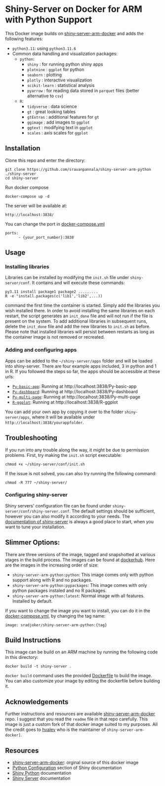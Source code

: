 # Shiny-Server on Docker for ARM with Python Support

This Docker image builds on [shiny-server-arm-docker](https://github.com/hvalev/shiny-server-arm-docker) and adds the following features:
- `python3.11`: using `python3.11.6`
- Common data handling and visualization packages:
    - `python`:
        - `shiny` : for running python shiny apps
        - `plotnine` : `ggplot` for python
        - `seaborn` : plotting
        - `plotly` : interactive visualization
        - `scikit-learn` : statistical analysis
        - `pyarrow` : for reading data stored in `parquet` files (better alternative to `csv`)
    - `R`:
        - `tidyverse` : data science
        - `gt` : great looking tables
        - `gtExtras` : additional features for `gt`
        - `ggimage` : add images to `ggplot`
        - `ggtext` : modifying text in `ggplot`
        - `scales` : axis scales for `ggplot`

## Installation
Clone this repo and enter the directory:
```
git clone https://github.com/sravanpannala/shiny-server-arm-python ./shiny-server
cd shiny-server
```
Run docker compose
```
docker-compose up -d
```
The server will be available at:
```
http://localhost:3838/
```
You can change the port in [docker-compose.yml](./docker-compose.yml)
```
ports:
      - {your_port_number}:3838
```

## Usage
### Installing libraries
Libraries can be installed by modifying the `init.sh` file under `shiny-server/conf`. 
It contains and will execute these commands:
```
py3.11 install package1 package2 .........
R -e "install.packages(c('lib1','lib2',...))
```
command the first time the container is started. 
Simply add the libraries you wish installed there. 
In order to avoid installing the same libraries on each restart, 
the script generates an ```init_done``` file and will not run if the file is present on the system. 
To add additional libraries in subsequent runs, 
delete the `init_done` file and add the new libraries to `init.sh` as before. 
Please note that installed libraries will persist between restarts as long as the container image is not removed or recreated.

### Adding and configuring apps
Apps can be added to the `~/shiny-server/apps` folder and will be loaded into shiny-server. 
There are four example apps included, 3 in python and 1 in R. 
If you followed the steps so far, the apps should be accessible at these urls:
- [`Py-basic-app`](./apps/Py-basic-app/): Running at http://localhost:3838/Py-basic-app
- [`Py-dashboard`](./apps/Py-dashboard/): Running at http://localhost:3838/Py-dashboard
- [`Py-multi-page`](./apps/Py-multi-page/): Running at http://localhost:3838/Py-multi-page
- [`R-ggplot`](./apps/R-ggplot/): Running at http://localhost:3838/R-ggplot

You can add your own app by copying it over to the folder `shiny-server/apps`, 
where it will be available under `http://localhost:3838/yourappfolder`. 

## Troubleshooting
If you run into any trouble along the way, it might be due to permission problems. 
First, try making the `init.sh` script executable:
```
chmod +x ~/shiny-server/conf/init.sh
```
If the issue is not solved, you can also try running the following command:
```
chmod -R 777 ~/shiny-server/
```

### Configuring shiny-server
Shiny servers' configuration file can be found under `shiny-server/conf/shiny-server.conf`. 
The default settings should be sufficient, however you can also modify it according to your needs. 
The [documentation of shiny-server](https://docs.rstudio.com/shiny-server/) 
is always a good place to start, when you want to tune your installation.

## Slimmer Options:
There are three versions of the image, tagged and snapshotted at various stages in the build process. The images can be found at 
[dockerhub](https://hub.docker.com/r/sradjoker/shiny-server-arm-python/tags). Here are the images in the increasing order of size:
- `shiny-server-arm-python:python`: This image comes only with python support along with R and no packages.
- `shiny-server-arm-python:pypackages`: This image comes with only python packages instaled and no R packages. 
- `shiny-server-arm-python:latest`: Normal image with all features. Installed by default.

If you want to change the image you want to install, you can do it in the [docker-compose.yml](./docker-compose.yml), by changing the tag name:
```
image: sradjoker/shiny-server-arm-python:{tag}
```

## Build Instructions
This image can be build on an ARM machine by running the following code in this directory:
```
docker build -t shiny-server .
```
`docker build` command uses the provided [Dockerfile](./Dockerfile) to build the image. 
You can also customize your image by editing the dockerfile before building it.


## Acknowledgements
Further instructions and resources are available [shiny-server-arm-docker](https://github.com/hvalev/shiny-server-arm-docker) repo. 
I suggest that you read the `readme` file in that repo carefully. 
This image is just a custom fork of that docker image suited to my purposes. 
All the credit goes to [hvalev](https://github.com/hvalev) who is the maintainer of `shiny-server-arm-docker]`.

## Resources
- [shiny-server-arm-docker](https://github.com/hvalev/shiny-server-arm-docker): orginal source of this docker image 
- [Python Configuration](https://shiny.posit.co/py/docs/deploy.html#configure-python) section of Shiny documentation
- [Shiny Python](https://shiny.posit.co/py/docs/overview.html) documentation
- [Shiny Server](https://docs.posit.co/shiny-server/) documentation
